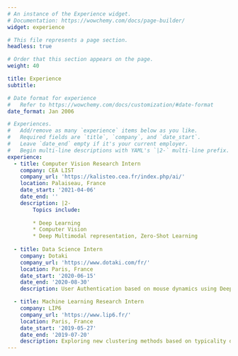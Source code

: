 ```yaml
---
# An instance of the Experience widget.
# Documentation: https://wowchemy.com/docs/page-builder/
widget: experience

# This file represents a page section.
headless: true

# Order that this section appears on the page.
weight: 40

title: Experience
subtitle:

# Date format for experience
#   Refer to https://wowchemy.com/docs/customization/#date-format
date_format: Jan 2006

# Experiences.
#   Add/remove as many `experience` items below as you like.
#   Required fields are `title`, `company`, and `date_start`.
#   Leave `date_end` empty if it's your current employer.
#   Begin multi-line descriptions with YAML's `|2-` multi-line prefix.
experience:
  - title: Computer Vision Research Intern
    company: CEA LIST
    company_url: 'https://kalisteo.cea.fr/index.php/ai/'
    location: Palaiseau, France
    date_start: '2021-04-06'
    date_end: ''
    description: |2-
        Topics include:
        
        * Deep Learning
        * Computer Vision
        * Deep Multimodal representation, Zero-Shot Learning
        
  - title: Data Science Intern
    company: Dotaki
    company_url: 'https://www.dotaki.com/fr/'
    location: Paris, France
    date_start: '2020-06-15'
    date_end: '2020-08-30'
    description: User Authentication based on mouse dynamics using Deep Neural Networks.

  - title: Machine Learning Research Intern
    company: LIP6
    company_url: 'https://www.lip6.fr/'
    location: Paris, France
    date_start: '2019-05-27'
    date_end: '2019-07-20'
    description: Exploring new clustering methods based on typicality degree and fuzzy prototypes.
---
```


